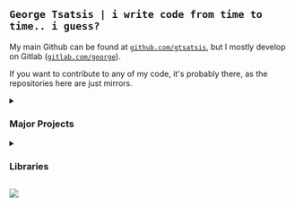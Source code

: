 ## `George Tsatsis | i write code from time to time.. i guess?`
My main Github can be found at <a href="https://github.com/gtsatsis"><code>github.com/gtsatsis</code></a>, but I mostly develop on Gitlab (<a href="https://gitlab.com/george"><code>gitlab.com/george</code></a>).

If you want to contribute to any of my code, it's probably there, as the repositories here are just mirrors.

<details><summary><h3>Major Projects</h3></summary>
    <ul>
        <li><a href="https://gitlab.com/george/shoya-go">Shoya (<code>gitlab.com/george/shoya-go</code>)</a>: An API emulator for the popular VR social game, "VRChat". [<i><code>Go</code></i>]</li>
        <li><a href="https://gitlab.com/george/naoka-ng">Naoka (<code>gitlab.com/george/naoka-ng</code>)</a>: Implementation of real-time features of the popular VR social game "VRChat" for Photon Server. [<i><code>C#</code></i>]</li>
    </ul>
</details>

<details><summary><h3>Libraries</h3></summary>
    <ul>
        <li><a href="https://gitlab.com/george/anticaptcha">anticaptcha (<code>gitlab.com/george/anticaptcha</code>)</a>: A Go library to interface with the <a href="https://anti-captcha.com">anti-captcha</a> service.</li>
</details>

<img align="center" src=https://selfhost.services/img/gif/55.gif></img>
